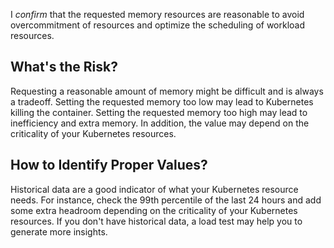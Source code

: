 I *confirm* that the requested memory resources are reasonable to avoid overcommitment of resources and optimize the scheduling of workload resources.

## What's the Risk?
Requesting a reasonable amount of memory might be difficult and is always a tradeoff.
Setting the requested memory too low may lead to Kubernetes killing the container.
Setting the requested memory too high may lead to inefficiency and extra memory.
In addition, the value may depend on the criticality of your Kubernetes resources.

## How to Identify Proper Values?
Historical data are a good indicator of what your Kubernetes resource needs. For instance, check the 99th percentile of the last 24 hours and add some extra headroom depending on the criticality of your Kubernetes resources.
If you don't have historical data, a load test may help you to generate more insights.
